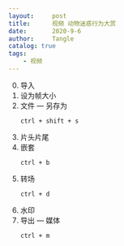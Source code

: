 ```yaml
---
layout:     post
title:      视频 动物迷惑行为大赏
date:       2020-9-6
author:     Tangle
catalog: true
tags:
    - 视频
---
```


0. 导入
0. 设为帧大小
0. 文件 — 另存为
    ```
    ctrl + shift + s
    ```
0. 片头片尾
0. 嵌套
    ```
    ctrl + b
    ```
0. 转场
    ```
    ctrl + d
    ```
0. 水印
0. 导出 — 媒体
    ```
    ctrl + m
    ```
